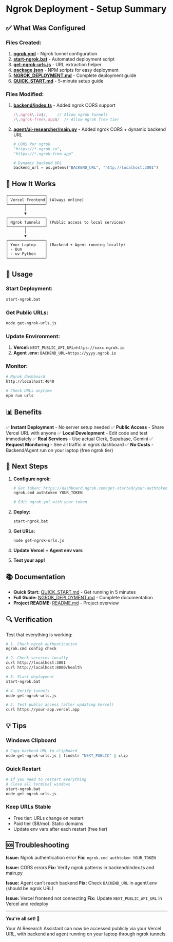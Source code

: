 # Ngrok Deployment - Setup Summary

## ✅ What Was Configured

### Files Created:
1. **[ngrok.yml](ngrok.yml)** - Ngrok tunnel configuration
2. **[start-ngrok.bat](start-ngrok.bat)** - Automated deployment script
3. **[get-ngrok-urls.js](get-ngrok-urls.js)** - URL extraction helper
4. **[package.json](package.json)** - NPM scripts for easy deployment
5. **[NGROK_DEPLOYMENT.md](NGROK_DEPLOYMENT.md)** - Complete deployment guide
6. **[QUICK_START.md](QUICK_START.md)** - 5-minute setup guide

### Files Modified:
1. **[backend/index.ts](backend/index.ts)** - Added ngrok CORS support
   ```typescript
   /\.ngrok\.io$/,    // Allow ngrok tunnels
   /\.ngrok-free\.app$/  // Allow ngrok free tier
   ```

2. **[agent/ai-researcher/main.py](agent/ai-researcher/main.py)** - Added ngrok CORS + dynamic backend URL
   ```python
   # CORS for ngrok
   "https://*.ngrok.io",
   "https://*.ngrok-free.app"

   # Dynamic backend URL
   backend_url = os.getenv("BACKEND_URL", "http://localhost:3001")
   ```

## 🎯 How It Works

```
┌────────────────┐
│ Vercel Frontend│ (Always online)
└───────┬────────┘
        │
        ▼
┌────────────────┐
│ Ngrok Tunnels  │ (Public access to local services)
└───────┬────────┘
        │
        ▼
┌────────────────┐
│ Your Laptop    │ (Backend + Agent running locally)
│ - Bun          │
│ - uv Python    │
└────────────────┘
```

## 🚀 Usage

### Start Deployment:
```bash
start-ngrok.bat
```

### Get Public URLs:
```bash
node get-ngrok-urls.js
```

### Update Environment:
1. **Vercel:** `NEXT_PUBLIC_API_URL=https://xxxx.ngrok.io`
2. **Agent .env:** `BACKEND_URL=https://yyyy.ngrok.io`

### Monitor:
```bash
# Ngrok dashboard
http://localhost:4040

# Check URLs anytime
npm run urls
```

## 📊 Benefits

✅ **Instant Deployment** - No server setup needed
✅ **Public Access** - Share Vercel URL with anyone
✅ **Local Development** - Edit code and test immediately
✅ **Real Services** - Use actual Clerk, Supabase, Gemini
✅ **Request Monitoring** - See all traffic in ngrok dashboard
✅ **No Costs** - Backend/Agent run on your laptop (free ngrok tier)

## 📝 Next Steps

1. **Configure ngrok:**
   ```bash
   # Get token: https://dashboard.ngrok.com/get-started/your-authtoken
   ngrok.cmd authtoken YOUR_TOKEN

   # Edit ngrok.yml with your token
   ```

2. **Deploy:**
   ```bash
   start-ngrok.bat
   ```

3. **Get URLs:**
   ```bash
   node get-ngrok-urls.js
   ```

4. **Update Vercel + Agent env vars**

5. **Test your app!**

## 📚 Documentation

- **Quick Start:** [QUICK_START.md](QUICK_START.md) - Get running in 5 minutes
- **Full Guide:** [NGROK_DEPLOYMENT.md](NGROK_DEPLOYMENT.md) - Complete documentation
- **Project README:** [README.md](README.md) - Project overview

## 🔍 Verification

Test that everything is working:

```bash
# 1. Check ngrok authentication
ngrok.cmd config check

# 2. Check services locally
curl http://localhost:3001
curl http://localhost:8000/health

# 3. Start deployment
start-ngrok.bat

# 4. Verify tunnels
node get-ngrok-urls.js

# 5. Test public access (after updating Vercel)
curl https://your-app.vercel.app
```

## 💡 Tips

### Windows Clipboard
```bash
# Copy backend URL to clipboard
node get-ngrok-urls.js | findstr "NEXT_PUBLIC" | clip
```

### Quick Restart
```bash
# If you need to restart everything
# Close all terminal windows
start-ngrok.bat
node get-ngrok-urls.js
```

### Keep URLs Stable
- Free tier: URLs change on restart
- Paid tier ($8/mo): Static domains
- Update env vars after each restart (free tier)

## 🆘 Troubleshooting

**Issue:** Ngrok authentication error
**Fix:** `ngrok.cmd authtoken YOUR_TOKEN`

**Issue:** CORS errors
**Fix:** Verify ngrok patterns in backend/index.ts and main.py

**Issue:** Agent can't reach backend
**Fix:** Check `BACKEND_URL` in agent/.env (should be ngrok URL)

**Issue:** Vercel frontend not connecting
**Fix:** Update `NEXT_PUBLIC_API_URL` in Vercel and redeploy

---

**You're all set! 🎉**

Your AI Research Assistant can now be accessed publicly via your Vercel URL, with backend and agent running on your laptop through ngrok tunnels.
